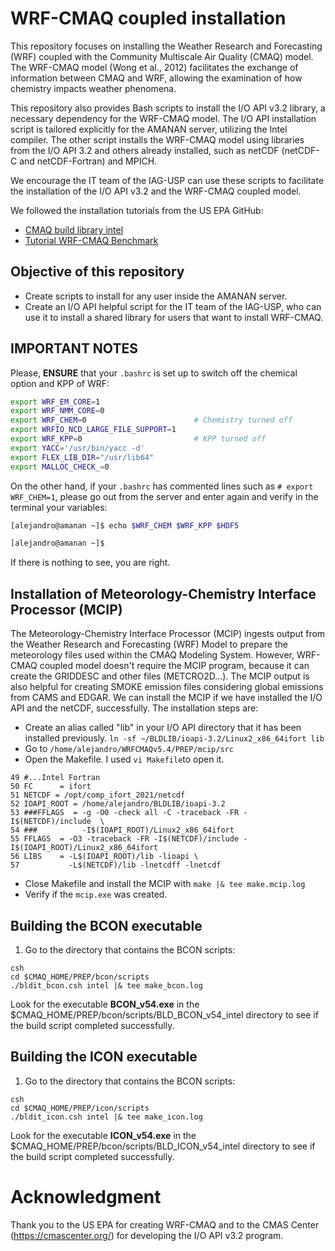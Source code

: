 # WRF-CMAQ coupled installation
This repository focuses on installing the Weather Research and Forecasting (WRF) coupled with the Community Multiscale Air Quality (CMAQ) model. The WRF-CMAQ model (Wong et al., 2012) facilitates the exchange of information between CMAQ and WRF, allowing the examination of how chemistry impacts weather phenomena.

This repository also provides Bash scripts to install the I/O API v3.2 library, a necessary dependency for the WRF-CMAQ model. The I/O API installation script is tailored explicitly for the AMANAN server, utilizing the Intel compiler. The other script installs the WRF-CMAQ model using libraries from the I/O API 3.2 and others already installed, such as netCDF (netCDF-C and netCDF-Fortran) and MPICH.

We encourage the IT team of the IAG-USP can use these scripts to facilitate the installation of the I/O API v3.2 and the WRF-CMAQ coupled model.

We followed the installation tutorials from the US EPA GitHub:

- [CMAQ build library intel](https://github.com/USEPA/CMAQ/blob/main/DOCS/Users_Guide/Tutorials/CMAQ_UG_tutorial_build_library_intel.md)
- [Tutorial WRF-CMAQ Benchmark](https://github.com/USEPA/CMAQ/blob/main/DOCS/Users_Guide/Tutorials/CMAQ_UG_tutorial_WRF-CMAQ_Benchmark.md)

## Objective of this repository
- Create scripts to install for any user inside the AMANAN server.
- Create an I/O API helpful script for the IT team of the IAG-USP, who can use it to install a shared library for users that want to install WRF-CMAQ.

## IMPORTANT NOTES
Please, **ENSURE** that your `.bashrc` is set up to switch off the chemical option and KPP of WRF:

```bash
export WRF_EM_CORE=1
export WRF_NMM_CORE=0
export WRF_CHEM=0                        # Chemistry turned off
export WRFIO_NCD_LARGE_FILE_SUPPORT=1
export WRF_KPP=0                         # KPP turned off
export YACC='/usr/bin/yacc -d'
export FLEX_LIB_DIR="/usr/lib64"
export MALLOC_CHECK_=0
```
On the other hand, if your `.bashrc` has commented lines such as `# export WRF_CHEM=1`, please go out from the server and enter again and verify in the terminal your variables:

```bash
[alejandro@amanan ~]$ echo $WRF_CHEM $WRF_KPP $HDF5

[alejandro@amanan ~]$

```

If there is nothing to see, you are right.

## Installation of Meteorology-Chemistry Interface Processor (MCIP)
The Meteorology-Chemistry Interface Processor (MCIP) ingests output from the Weather Research and Forecasting (WRF) Model to prepare the meteorology files used within the CMAQ Modeling System. However, WRF-CMAQ coupled model doesn't require the MCIP program, because it can create the GRIDDESC and other files (METCRO2D...). The MCIP output is also helpful for creating SMOKE emission files considering global emissions from CAMS and EDGAR. We can install the MCIP if we have installed the I/O API and the netCDF, successfully. The installation steps are:

- Create an alias called "lib" in your I/O API directory that it has been installed previously. `ln -sf ~/BLDLIB/ioapi-3.2/Linux2_x86_64ifort lib`
- Go to `/home/alejandro/WRFCMAQv5.4/PREP/mcip/src`
- Open the Makefile. I used `vi Makefile`to open it.

```
49 #...Intel Fortran                                                                                 
50 FC      = ifort                                                                 
51 NETCDF = /opt/comp_ifort_2021/netcdf                                            
52 IOAPI_ROOT = /home/alejandro/BLDLIB/ioapi-3.2                                   
53 ###FFLAGS  = -g -O0 -check all -C -traceback -FR -I$(NETCDF)/include  \         
54 ###          -I$(IOAPI_ROOT)/Linux2_x86_64ifort                                 
55 FFLAGS  = -O3 -traceback -FR -I$(NETCDF)/include -I$(IOAPI_ROOT)/Linux2_x86_64ifort
56 LIBS    = -L$(IOAPI_ROOT)/lib -lioapi \                                         
57           -L$(NETCDF)/lib -lnetcdff -lnetcdf
```
- Close Makefile and install the MCIP with `make |& tee make.mcip.log`
- Verify if the `mcip.exe` was created.

## Building the BCON executable
1. Go to the directory that contains the BCON scripts:
```
csh
cd $CMAQ_HOME/PREP/bcon/scripts
./bldit_bcon.csh intel |& tee make_bcon.log
```
Look for the executable **BCON_v54.exe** in the $CMAQ_HOME/PREP/bcon/scripts/BLD_BCON_v54_intel directory to see if the build script completed successfully.

## Building the ICON executable
1. Go to the directory that contains the BCON scripts:
```
csh
cd $CMAQ_HOME/PREP/icon/scripts
./bldit_icon.csh intel |& tee make_icon.log
```
Look for the executable **ICON_v54.exe** in the $CMAQ_HOME/PREP/bcon/scripts/BLD_ICON_v54_intel directory to see if the build script completed successfully.

# Acknowledgment
Thank you to the US EPA for creating WRF-CMAQ and to the CMAS Center (https://cmascenter.org/) for developing the I/O API v3.2 program.
